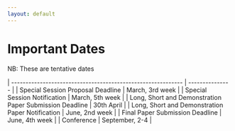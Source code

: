 ```yaml
---
layout: default
---
```


# Important Dates

NB: These are tentative dates

| ------------------------------------------------------------ | --------------- |
| Special Session Proposal Deadline                            | March, 3rd week |
| Special Session Notification                                 | March, 5th week |
| Long, Short and Demonstration Paper Submission Deadline      | 30th April      |
| Long, Short and Demonstration Paper Notification             | June, 2nd week  |
| Final Paper Submission Deadline                              | June, 4th week  |
| Conference                                                   | September, 2-4  |
